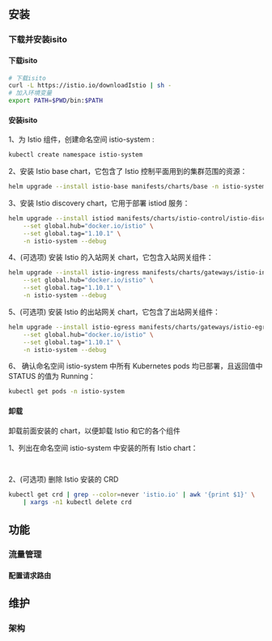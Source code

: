 
## 安装

### 下载并安装isito

#### 下载isito
```bash
# 下载isito
curl -L https://istio.io/downloadIstio | sh -
# 加入环境变量
export PATH=$PWD/bin:$PATH
```

#### 安装isito

1、为 Istio 组件，创建命名空间 istio-system :
```bash
kubectl create namespace istio-system
```

2、安装 Istio base chart，它包含了 Istio 控制平面用到的集群范围的资源：
```bash
helm upgrade --install istio-base manifests/charts/base -n istio-system --debug 
```

3、安装 Istio discovery chart，它用于部署 istiod 服务：
```bash
helm upgrade --install istiod manifests/charts/istio-control/istio-discovery \
    --set global.hub="docker.io/istio" \
    --set global.tag="1.10.1" \
    -n istio-system --debug
```

4、(可选项) 安装 Istio 的入站网关 chart，它包含入站网关组件：
```bash
helm upgrade --install istio-ingress manifests/charts/gateways/istio-ingress \
    --set global.hub="docker.io/istio" \
    --set global.tag="1.10.1" \
    -n istio-system --debug
```

5、(可选项) 安装 Istio 的出站网关 chart，它包含了出站网关组件：
```bash
helm upgrade --install istio-egress manifests/charts/gateways/istio-egress \
    --set global.hub="docker.io/istio" \
    --set global.tag="1.10.1" \
    -n istio-system --debug
```

6、 确认命名空间 istio-system 中所有 Kubernetes pods 均已部署，且返回值中 STATUS 的值为 Running：
```bash
kubectl get pods -n istio-system
```

#### 卸载

卸载前面安装的 chart，以便卸载 Istio 和它的各个组件

1、列出在命名空间 istio-system 中安装的所有 Istio chart：
```bash
 
```

2、(可选项) 删除 Istio 安装的 CRD
```bash
kubectl get crd | grep --color=never 'istio.io' | awk '{print $1}' \
    | xargs -n1 kubectl delete crd
```

## 功能

### 流量管理

#### 配置请求路由

## 维护

### 架构